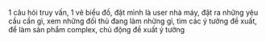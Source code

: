 1 câu hỏi truy vấn, 1 vẽ biểu đồ, đặt mình là user nhà máy, đặt ra những yêu cầu cần gì, xem những đối thủ đang làm những gì, tìm các ý tưởng đề xuất, để làm sản phẩm complex, chủ động đề xuất ý tưởng